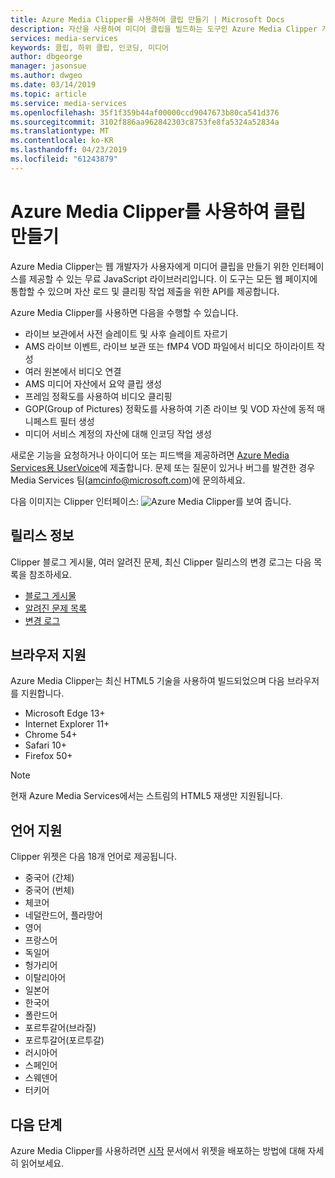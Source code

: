 ```yaml
---
title: Azure Media Clipper를 사용하여 클립 만들기 | Microsoft Docs
description: 자산을 사용하여 미디어 클립을 빌드하는 도구인 Azure Media Clipper 개요
services: media-services
keywords: 클립, 하위 클립, 인코딩, 미디어
author: dbgeorge
manager: jasonsue
ms.author: dwgeo
ms.date: 03/14/2019
ms.topic: article
ms.service: media-services
ms.openlocfilehash: 35f1f359b44af00000ccd9047673b80ca541d376
ms.sourcegitcommit: 3102f886aa962842303c8753fe8fa5324a52834a
ms.translationtype: MT
ms.contentlocale: ko-KR
ms.lasthandoff: 04/23/2019
ms.locfileid: "61243879"
---
```

# <a name="create-clips-with-azure-media-clipper"></a>Azure Media Clipper를 사용하여 클립 만들기 

Azure Media Clipper는 웹 개발자가 사용자에게 미디어 클립을 만들기 위한 인터페이스를 제공할 수 있는 무료 JavaScript 라이브러리입니다. 이 도구는 모든 웹 페이지에 통합할 수 있으며 자산 로드 및 클리핑 작업 제출을 위한 API를 제공합니다.

Azure Media Clipper를 사용하면 다음을 수행할 수 있습니다.
- 라이브 보관에서 사전 슬레이트 및 사후 슬레이트 자르기 
- AMS 라이브 이벤트, 라이브 보관 또는 fMP4 VOD 파일에서 비디오 하이라이트 작성 
- 여러 원본에서 비디오 연결 
- AMS 미디어 자산에서 요약 클립 생성 
- 프레임 정확도를 사용하여 비디오 클리핑 
- GOP(Group of Pictures) 정확도를 사용하여 기존 라이브 및 VOD 자산에 동적 매니페스트 필터 생성 
- 미디어 서비스 계정의 자산에 대해 인코딩 작업 생성

새로운 기능을 요청하거나 아이디어 또는 피드백을 제공하려면 [Azure Media Services용 UserVoice](https://aka.ms/amsvoice/)에 제출합니다. 문제 또는 질문이 있거나 버그를 발견한 경우 Media Services 팀(amcinfo@microsoft.com)에 문의하세요.

다음 이미지는 Clipper 인터페이스: ![Azure Media Clipper](media/media-services-azure-media-clipper-overview/media-services-azure-media-clipper-interface.PNG)를 보여 줍니다.

## <a name="release-notes"></a>릴리스 정보
Clipper 블로그 게시물, 여러 알려진 문제, 최신 Clipper 릴리스의 변경 로그는 다음 목록을 참조하세요.
- [블로그 게시물](https://azure.microsoft.com/blog/azure-media-clipper/)
- [알려진 문제 목록](https://amp.azure.net/libs/amc/latest/docs/known_issues.html)
- [변경 로그](https://amp.azure.net/libs/amc/latest/docs/changelog.html)

## <a name="browser-support"></a>브라우저 지원
Azure Media Clipper는 최신 HTML5 기술을 사용하여 빌드되었으며 다음 브라우저를 지원합니다.

- Microsoft Edge 13+
- Internet Explorer 11+
- Chrome 54+
- Safari 10+
- Firefox 50+

> [!NOTE]
> 현재 Azure Media Services에서는 스트림의 HTML5 재생만 지원됩니다.

## <a name="language-support"></a>언어 지원
Clipper 위젯은 다음 18개 언어로 제공됩니다.
- 중국어 (간체)
- 중국어 (번체)
- 체코어
- 네덜란드어, 플라망어
- 영어
- 프랑스어
- 독일어
- 헝가리어
- 이탈리아어
- 일본어
- 한국어
- 폴란드어
- 포르투갈어(브라질)
- 포르투갈어(포르투갈)
- 러시아어
- 스페인어
- 스웨덴어
- 터키어

## <a name="next-steps"></a>다음 단계
Azure Media Clipper를 사용하려면 [시작](media-services-azure-media-clipper-getting-started.md) 문서에서 위젯을 배포하는 방법에 대해 자세히 읽어보세요.
